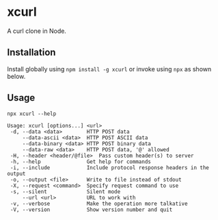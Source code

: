 # xcurl

A curl clone in Node.

## Installation

Install globally using `npm install -g xcurl` or invoke using `npx` as shown below.

## Usage

```
npx xcurl --help

Usage: xcurl [options...] <url>
 -d, --data <data>        HTTP POST data
     --data-ascii <data>  HTTP POST ASCII data
     --data-binary <data> HTTP POST binary data
     --data-raw <data>    HTTP POST data, '@' allowed
 -H, --header <header/@file>  Pass custom header(s) to server
 -h, --help               Get help for commands
 -i, --include            Include protocol response headers in the output
 -o, --output <file>      Write to file instead of stdout
 -X, --request <command>  Specify request command to use
 -s, --silent             Silent mode
     --url <url>          URL to work with
 -v, --verbose            Make the operation more talkative
 -V, --version            Show version number and quit
```
